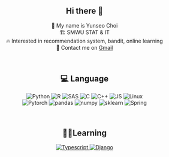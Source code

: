
 <div align="center">

## Hi there 👋

👋 My name is Yunseo Choi<br>
🏗️ SMWU STAT & IT <br>
🔥 Interested in recommendation system, bandit, online learning <br>
📨 Contact me on [Gmail](mailto:chldbstj00@sookmyung.ac.kr) <br>
</div>
<br>
 <div align="center">
 
## 💻  Language

<p align="center">
  <a target="_blank">
    <img alt="Python" src="https://img.shields.io/badge/Python-3776AB?style=for-the-badge&logo=python&logoColor=white">
  </a>
  
  <a target="_blank">
    <img alt="R" src="https://img.shields.io/badge/R-198CE7?style=for-the-badge&logo=R&logoColor=blue">
  </a>
  
  <a target="_blank">
    <img alt="SAS" src="https://img.shields.io/badge/SAS-0072C6?style=for-the-badge&logo=SAS&logoColor=blue">
  </a>
  
  <a target="_blank">
    <img alt="C" src="https://img.shields.io/badge/c-%2300599C.svg?style=for-the-badge&logo=c&logoColor=white">
  </a>
  
  <a target="_blank">
        <img alt="C++" src="https://img.shields.io/badge/c++-%2300599C.svg?style=for-the-badge&logo=c%2B%2B&logoColor=white">
  </a>
  
  <a target="_blank">
        <img alt="JS" src="https://img.shields.io/badge/JAVA-F7DF1E?style=for-the-badge&logo=JAVA&logoColor=black">
  </a>
  
  <a target="_blank">
        <img alt="Linux" src="https://img.shields.io/badge/Linux-FCC624?style=for-the-badge&logo=linux&logoColor=black">
  </a>
  
  <br>
  
  <a target="_blank">
    <img alt="Pytorch" src="https://img.shields.io/badge/PyTorch-EE4C2C?style=for-the-badge&logo=pytorch&logoColor=white">
  </a>
  
  <a target="_blank">
    <img alt="pandas" src="https://img.shields.io/badge/pandas-%23150458.svg?style=for-the-badge&logo=pandas&logoColor=white">
  </a>
  
  <a target="_blank">
    <img alt="numpy" src="https://img.shields.io/badge/numpy-%23013243.svg?style=for-the-badge&logo=numpy&logoColor=white">
  </a>
  
  <a target="_blank">
    <img alt="sklearn" src="https://img.shields.io/badge/scikit--learn-%23F7931E.svg?style=for-the-badge&logo=scikit-learn&logoColor=white">
  </a>
  
  <a target="_blank">
    <img alt="Spring" src="https://img.shields.io/badge/Spring-6DB33F?style=for-the-badge&logo=spring&logoColor=white">
  </a>

</p>

</div><br>

<div align='center'>

## 👨‍💻Learning

<p align="center">
    <a href="https://reactjs.org/" target="_blank">
        <img alt="Typescript" src="https://img.shields.io/badge/React_native-61DAFB?style=for-the-badge&logo=react&logoColor=black">
    </a>
    <a href="https://www.djangoproject.com/">
        <img alt="Django" src="https://img.shields.io/badge/Django-FF7F00?style=for-the-badge&logo=django&logoColor=white">
    </a>
</p>

</div><br>

<div align='center'>

<!-- ## Projects
<p>
<a href="https://github.com/orange-fritters/fastMRI">
  <img align="center" src="https://github-readme-stats.anuraghazra1.vercel.app/api/pin/?username=orange-fritters&repo=fastMRI&theme=light" width="200" height="100" />
</a>  
<a href="https://github.com//orange-fritters/PlanetA">
  <img align="center" src="https://github-readme-stats.anuraghazra1.vercel.app/api/pin/?username=orange-fritters&repo=PlanetA&theme=light"width="200" height="100" />
</a>
<a href="https://github.com//orange-fritters/fastMRI">
  <img align="center" src="https://github-readme-stats.anuraghazra1.vercel.app/api/pin/?username=orange-fritters&repo=urban-design&theme=light" width="200" height="100"/>
</a>  
</p>

</div><br><br> —>







- Skills Set
R, python, sas, C, C++, java, spring boot, mysql

- 관심 분야
추천, 이미지, bandit, online learning


[![Hits](https://hits.seeyoufarm.com/api/count/incr/badge.svg?url=https%3A%2F%2Fgithub.com%2FYunSeo00&count_bg=%233D83C8&title_bg=%23555555&icon=&icon_color=%23E7E7E7&title=hits&edge_flat=false)](https://hits.seeyoufarm.com)
 
